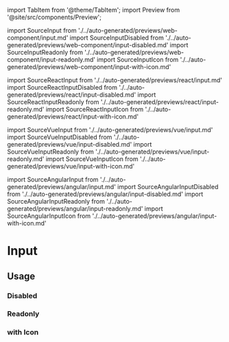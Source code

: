 import TabItem from '@theme/TabItem';
import Preview from '@site/src/components/Preview';

import SourceInput from './../auto-generated/previews/web-component/input.md'
import SourceInputDisabled from './../auto-generated/previews/web-component/input-disabled.md'
import SourceInputReadonly from './../auto-generated/previews/web-component/input-readonly.md'
import SourceInputIcon from './../auto-generated/previews/web-component/input-with-icon.md'

import SourceReactInput from './../auto-generated/previews/react/input.md'
import SourceReactInputDisabled from './../auto-generated/previews/react/input-disabled.md'
import SourceReactInputReadonly from './../auto-generated/previews/react/input-readonly.md'
import SourceReactInputIcon from './../auto-generated/previews/react/input-with-icon.md'

import SourceVueInput from './../auto-generated/previews/vue/input.md'
import SourceVueInputDisabled from './../auto-generated/previews/vue/input-disabled.md'
import SourceVueInputReadonly from './../auto-generated/previews/vue/input-readonly.md'
import SourceVueInputIcon from './../auto-generated/previews/vue/input-with-icon.md'

import SourceAngularInput from './../auto-generated/previews/angular/input.md'
import SourceAngularInputDisabled from './../auto-generated/previews/angular/input-disabled.md'
import SourceAngularInputReadonly from './../auto-generated/previews/angular/input-readonly.md'
import SourceAngularInputIcon from './../auto-generated/previews/angular/input-with-icon.md'

# Input

## Usage

<Preview name="input">
  <TabItem value="javascript">
    <SourceInput />
  </TabItem>
  <TabItem value="react">
    <SourceReactInput />
  </TabItem>
  <TabItem value="vue">
    <SourceVueInput />
  </TabItem>
  <TabItem value="angular">
    <SourceAngularInput />
  </TabItem>
</Preview>

### Disabled

<Preview name="input-disabled">
  <TabItem value="javascript">
    <SourceInputDisabled />
  </TabItem>
  <TabItem value="react">
    <SourceReactInputDisabled />
  </TabItem>
  <TabItem value="vue">
    <SourceVueInputDisabled />
  </TabItem>
  <TabItem value="angular">
    <SourceAngularInputDisabled />
  </TabItem>
</Preview>

### Readonly

<Preview name="input-readonly">
  <TabItem value="javascript">
    <SourceInputReadonly />
  </TabItem>
  <TabItem value="react">
    <SourceReactInputReadonly />
  </TabItem>
  <TabItem value="vue">
    <SourceVueInputReadonly />
  </TabItem>
  <TabItem value="angular">
    <SourceAngularInputReadonly />
  </TabItem>
</Preview>

### with Icon

<Preview name="input-with-icon">
  <TabItem value="javascript">
    <SourceInputIcon />
  </TabItem>
  <TabItem value="react">
    <SourceReactInputIcon />
  </TabItem>
  <TabItem value="vue">
    <SourceVueInputIcon />
  </TabItem>
  <TabItem value="angular">
    <SourceAngularInputIcon />
  </TabItem>
</Preview>
